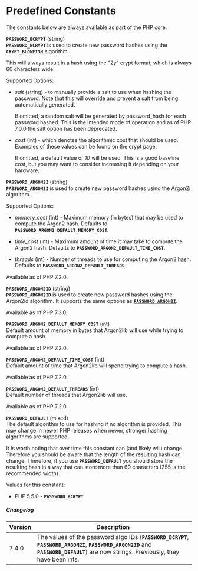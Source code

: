 Predefined Constants
====================

The constants below are always available as part of the PHP core.

**`PASSWORD_BCRYPT`** (<span class="type">string</span>)  
**`PASSWORD_BCRYPT`** is used to create new password hashes using the
**`CRYPT_BLOWFISH`** algorithm.

This will always result in a hash using the "$2y$" crypt format, which
is always 60 characters wide.

Supported Options:

-   *salt* (<span class="type">string</span>) - to manually provide a
    salt to use when hashing the password. Note that this will override
    and prevent a salt from being automatically generated.

    If omitted, a random salt will be generated by <span
    class="function">password\_hash</span> for each password hashed.
    This is the intended mode of operation and as of PHP 7.0.0 the salt
    option has been deprecated.

-   *cost* (<span class="type">int</span>) - which denotes the
    algorithmic cost that should be used. Examples of these values can
    be found on the <span class="function">crypt</span> page.

    If omitted, a default value of *10* will be used. This is a good
    baseline cost, but you may want to consider increasing it depending
    on your hardware.

**`PASSWORD_ARGON2I`** (<span class="type">string</span>)  
**`PASSWORD_ARGON2I`** is used to create new password hashes using the
Argon2i algorithm.

Supported Options:

-   *memory\_cost* (<span class="type">int</span>) - Maximum memory (in
    bytes) that may be used to compute the Argon2 hash. Defaults to
    **`PASSWORD_ARGON2_DEFAULT_MEMORY_COST`**.

-   *time\_cost* (<span class="type">int</span>) - Maximum amount of
    time it may take to compute the Argon2 hash. Defaults to
    **`PASSWORD_ARGON2_DEFAULT_TIME_COST`**.

-   *threads* (<span class="type">int</span>) - Number of threads to use
    for computing the Argon2 hash. Defaults to
    **`PASSWORD_ARGON2_DEFAULT_THREADS`**.

Available as of PHP 7.2.0.

**`PASSWORD_ARGON2ID`** (<span class="type">string</span>)  
**`PASSWORD_ARGON2ID`** is used to create new password hashes using the
Argon2id algorithm. It supports the same options as
<a href="/password/constants.html#" class="link"><strong><code>PASSWORD_ARGON2I</code></strong></a>.

Available as of PHP 7.3.0.

**`PASSWORD_ARGON2_DEFAULT_MEMORY_COST`** (<span class="type">int</span>)  
Default amount of memory in bytes that Argon2lib will use while trying
to compute a hash.

Available as of PHP 7.2.0.

**`PASSWORD_ARGON2_DEFAULT_TIME_COST`** (<span class="type">int</span>)  
Default amount of time that Argon2lib will spend trying to compute a
hash.

Available as of PHP 7.2.0.

**`PASSWORD_ARGON2_DEFAULT_THREADS`** (<span class="type">int</span>)  
Default number of threads that Argon2lib will use.

Available as of PHP 7.2.0.

**`PASSWORD_DEFAULT`** (<span class="type">mixed</span>)  
The default algorithm to use for hashing if no algorithm is provided.
This may change in newer PHP releases when newer, stronger hashing
algorithms are supported.

It is worth noting that over time this constant can (and likely will)
change. Therefore you should be aware that the length of the resulting
hash can change. Therefore, if you use **`PASSWORD_DEFAULT`** you should
store the resulting hash in a way that can store more than 60 characters
(255 is the recommended width).

Values for this constant:

-   <span class="simpara"> PHP 5.5.0 - **`PASSWORD_BCRYPT`** </span>

##### Changelog

| Version | Description                                                                                                                                                                                                                                   |
|---------|-----------------------------------------------------------------------------------------------------------------------------------------------------------------------------------------------------------------------------------------------|
| 7.4.0   | The values of the password algo IDs (**`PASSWORD_BCRYPT`**, **`PASSWORD_ARGON2I`**, **`PASSWORD_ARGON2ID`** and **`PASSWORD_DEFAULT`**) are now <span class="type">string</span>s. Previously, they have been <span class="type">int</span>s. |
